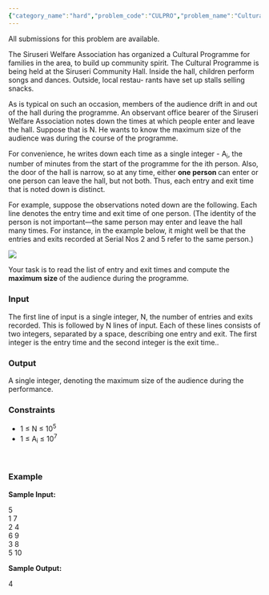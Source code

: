 ```yaml
---
{"category_name":"hard","problem_code":"CULPRO","problem_name":"Cultural Programme","languages_supported":{"0":"ADA","1":"ASM","2":"BASH","3":"BF","4":"C","5":"C99 strict","6":"CAML","7":"CLOJ","8":"CLPS","9":"CPP 4.3.2","10":"CPP 4.9.2","11":"CPP14","12":"CS2","13":"D","14":"ERL","15":"FORT","16":"FS","17":"GO","18":"HASK","19":"ICK","20":"ICON","21":"JAVA","22":"JS","23":"LISP clisp","24":"LISP sbcl","25":"LUA","26":"NEM","27":"NICE","28":"NODEJS","29":"PAS fpc","30":"PAS gpc","31":"PERL","32":"PERL6","33":"PHP","34":"PIKE","35":"PRLG","36":"PYTH","37":"PYTH 3.4","38":"RUBY","39":"SCALA","40":"SCM guile","41":"SCM qobi","42":"ST","43":"TCL","44":"TEXT","45":"WSPC"},"max_timelimit":2,"source_sizelimit":50000,"problem_author":"yogesh01","problem_tester":null,"date_added":"13-11-2014","tags":{"0":"easy","1":"inpr1501","2":"yogesh01"},"time":{"view_start_date":1422551127,"submit_start_date":1422551127,"visible_start_date":1422551127,"end_date":1735669800},"layout":"problem"}
---
```

<span class="solution-visible-txt">All submissions for this problem are available.</span><p>The Siruseri Welfare Association has organized a Cultural Programme for families in the area, to build up community spirit. The Cultural Programme is being held at the Siruseri Community Hall. Inside the hall, children perform songs and dances. Outside, local restau- rants have set up stalls selling snacks.</p>
<p>As is typical on such an occasion, members of the audience drift in and out of the hall during the programme. An observant office bearer of the Siruseri Welfare Association notes down the times at which people enter and leave the hall. Suppose that is N. He wants to know the maximum size of the audience was during the course of the programme. </p>
<p>For convenience, he writes down each time as a single integer - A<sub>i</sub>, the number of minutes from the start of the programme for the ith person. Also, the door of the hall is narrow, so at any time, either <b> one person </b> can enter or one person can leave the hall, but not both. Thus, each entry and exit time that is noted down is distinct.</p>
<p>For example, suppose the observations noted down are the following. Each line denotes the entry time and exit time of one person. (The identity of the person is not important—the same person may enter and leave the hall many times. For instance, in the example below, it might well be that the entries and exits recorded at Serial Nos 2 and 5 refer to the same person.)</p>
<p><img src="/download/extimages/b52370c3ee7ab763d0b6ce064ba40193.png" /></p>
<p>Your task is to read the list of entry and exit times and compute the <b> maximum size </b> of the audience during the programme.</p>
<h3><strong>Input</strong></h3>
<p>The first line of input is a single integer, N, the number of entries and exits recorded. This is followed by N lines of input. Each of these lines consists of two integers, separated by a space, describing one entry and exit. The first integer is the entry time and the second integer is the exit time..</p>
<h3><strong>Output</strong></h3>
<p>A single integer, denoting the maximum size of the audience during the performance.</p>
<h3><strong>Constraints</strong></h3>
<ul>
<li>1 ≤ N ≤ 10<sup>5</sup></li>
<li>1 ≤ A<sub>i</sub> ≤ 10<sup>7</sup></li>
</ul>
<p><b> </b></p>
<h3><b>Example</b></h3>
<p><b><b>Sample Input:</b> </b></p>
<p>5<br />
1 7<br />
2 4<br />
6 9<br />
3 8<br />
5 10</p>
<p><b><b>Sample Output:</b></b></p>
<p>4</p>
<p><b> </b></p>
